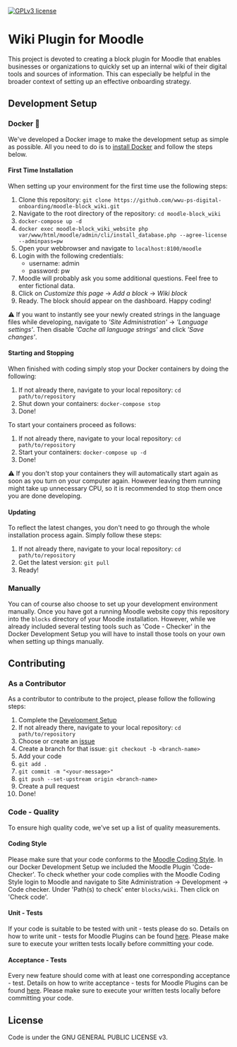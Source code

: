 [![GPLv3 license](https://img.shields.io/badge/License-GPLv3-blue.svg)](http://perso.crans.org/besson/LICENSE.html)

# Wiki Plugin for Moodle
This project is devoted to creating a block plugin for Moodle that enables businesses or organizations to quickly set up an internal wiki of their digital tools and sources of information. This can especially be helpful in the broader context of setting up an effective onboarding strategy.

## Development Setup
### Docker :whale:
We've developed a Docker image to make the development setup as simple as possible. All you need to do is to [install Docker](https://www.docker.com/products/docker-desktop) and follow the steps below.
#### First Time Installation
When setting up your environment for the first time use the following steps:
1. Clone this repository: ``git clone https://github.com/wwu-ps-digital-onboarding/moodle-block_wiki.git``
2. Navigate to the root directory of the repository: ``cd moodle-block_wiki``
3. ``docker-compose up -d``
4. ``docker exec moodle-block_wiki_website php var/www/html/moodle/admin/cli/install_database.php --agree-license --adminpass=pw``
5. Open your webbrowser and navigate to ``localhost:8100/moodle``
6. Login with the following credentials:
    - username: admin
    - password: pw
7. Moodle will probably ask you some additional questions. Feel free to enter fictional data.
8. Click on *Customize this page* -> *Add a block* -> *Wiki block*
9. Ready. The block should appear on the dashboard. Happy coding!

:warning: If you want to instantly see your newly created strings in the language files while developing, navigate to *'Site Administration'* -> *'Language settings'*. Then disable *'Cache all language strings'* and click *'Save changes'*.

#### Starting and Stopping
When finished with coding simply stop your Docker containers by doing the following:
1. If not already there, navigate to your local repository: ``cd path/to/repository``
2. Shut down your containers: ``docker-compose stop``
3. Done!

To start your containers proceed as follows:
1. If not already there, navigate to your local repository: ``cd path/to/repository``
2. Start your containers: ``docker-compose up -d``
3. Done!

:warning: If you don't stop your containers they will automatically start again as soon as you turn on your computer again. However leaving them running might take up unnecessary CPU, so it is recommended to stop them once you are done developing.

#### Updating
To reflect the latest changes, you don't need to go through the whole installation process again. Simply follow these steps:
1. If not already there, navigate to your local repository: ``cd path/to/repository``
2. Get the latest version: ``git pull``
3. Ready!

### Manually
You can of course also choose to set up your development environment manually. Once you have got a running Moodle website copy this repository into the ``blocks`` directory of your Moodle installation. However, while we already included several testing tools such as 'Code - Checker' in the Docker Development Setup you will have to install those tools on your own when setting up things manually.

## Contributing
### As a Contributor
As a contributor to contribute to the project, please follow the following steps:
1. Complete the [Development Setup](#development-setup)
2. If not already there, navigate to your local repository: ``cd path/to/repository``
3. Choose or create an [issue](https://github.com/wwu-ps-digital-onboarding/moodle-block_wiki/issues)
4. Create a branch for that issue: ``git checkout -b <branch-name>``
5. Add your code
6. ``git add .``
7. ``git commit -m "<your-message>"``
8. ``git push --set-upstream origin <branch-name>``
9. Create a pull request
10. Done!

### Code - Quality
To ensure high quality code, we've set up a list of quality measurements.
#### Coding Style
Please make sure that your code conforms to the [Moodle Coding Style](https://docs.moodle.org/dev/Coding_style). In our Docker Development Setup we included the Moodle Plugin 'Code-Checker'. To check whether your code complies with the Moodle Coding Style login to Moodle and navigate to Site Administration -> Development -> Code checker. Under 'Path(s) to check' enter ``blocks/wiki``. Then click on 'Check code'.
#### Unit - Tests
If your code is suitable to be tested with unit - tests please do so. Details on how to write unit - tests for Moodle Plugins can be found [here](https://docs.moodle.org/dev/PHPUnit). Please make sure to execute your written tests locally before committing your code.
#### Acceptance - Tests
Every new feature should come with at least one corresponding acceptance - test. Details on how to write acceptance - tests for Moodle Plugins can be found [here](https://docs.moodle.org/dev/Acceptance_testing). Please make sure to execute your written tests locally before committing your code.

## License
Code is under the GNU GENERAL PUBLIC LICENSE v3.
